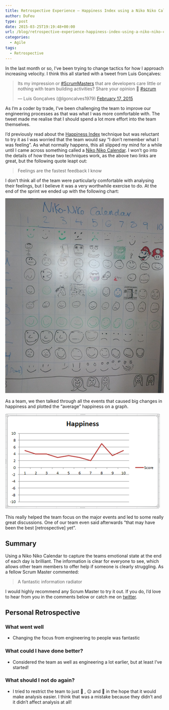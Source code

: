 ```yaml
---
title: Retrospective Experience – Happiness Index using a Niko Niko Calendar
author: DuFeu
type: post
date: 2015-03-25T19:19:48+00:00
url: /blog/retrospective-experience-happiness-index-using-a-niko-niko-calendar/
categories:
  - Agile
tags:
  - Retrospective
---
```


In the last month or so, I&#8217;ve been trying to change tactics for how I approach increasing velocity. I think this all started with a tweet from Luis Gonçalves:

<blockquote class="twitter-tweet" width="550">
  <p>
    Its my impression or <a href="https://twitter.com/hashtag/ScrumMasters?src=hash">#ScrumMasters</a> that are developers care little or nothing with team building activities? Share your opinion 🙂 <a href="https://twitter.com/hashtag/scrum?src=hash">#scrum</a>
  </p>
  
  <p>
    &mdash; Luis Gonçalves (@lgoncalves1979) <a href="https://twitter.com/lgoncalves1979/status/567599147273191424">February 17, 2015</a>
  </p>
</blockquote>

As I&#8217;m a coder by trade, I&#8217;ve been challenging the team to improve our engineering processes as that was what I was more comfortable with. The tweet made me realise that I should spend a lot more effort into the team themselves.

I&#8217;d previously read about the [Happiness Index][1] technique but was reluctant to try it as I was worried that the team would say &#8220;I don&#8217;t remember what I was feeling&#8221;. As what normally happens, this all slipped my mind for a while until I came across something called a [Niko Niko Calendar][2]. I won&#8217;t go into the details of how these two techniques work, as the above two links are great, but the following quote leapt out:

> Feelings are the fastest feedback I know

I don&#8217;t think all of the team were particularly comfortable with analysing their feelings, but I believe it was a very worthwhile exercise to do. At the end of the sprint we ended up with the following chart:

![Niko Niko Calendar](../../../images/2015/03/NikoNiko.jpg "Niko Niko Calendar")

As a team, we then talked through all the events that caused big changes in happiness and plotted the &#8220;average&#8221; happiness on a graph.

![Happiness Index Graph](../../../images/2015/03/HappinessIndex.png "Happiness Index Graph")

This really helped the team focus on the major events and led to some really great discussions. One of our team even said afterwards &#8220;that may have been the best [retrospective] yet&#8221;.

## Summary

Using a Niko Niko Calendar to capture the teams emotional state at the end of each day is brilliant. The information is clear for everyone to see, which allows other team members to offer help if someone is clearly struggling. As a fellow Scrum Master commented:

> A fantastic information radiator

I would highly recommend any Scrum Master to try it out. If you do, I&#8217;d love to hear from you in the comments below or catch me on [twitter][3].

## Personal Retrospective

### What went well

- Changing the focus from engineering to people was fantastic

### What could I have done better?

- Considered the team as well as engineering a lot earlier, but at least I&#8217;ve started!

### What should I not do again?

- I tried to restrict the team to just 🙂 , 😐 and 🙁 in the hope that it would make analysis easier. I think that was a mistake because they didn&#8217;t and it didn&#8217;t affect analysis at all!

[1]: http://www.scruminc.com/happiness-metric-wave-of-future/
[2]: http://agiletrail.com/2011/09/12/how-to-track-the-teams-mood-with-a-niko-niko-calendar/
[3]: https://www.twitter.com/mattdufeu
